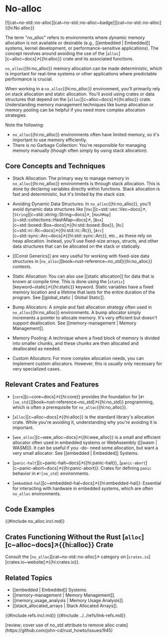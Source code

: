 # No-alloc

[![cat~no-std::no-alloc][cat~no-std::no-alloc~badge]][cat~no-std::no-alloc]{{hi:No alloc}}

The term "no_alloc" refers to environments where *dynamic* memory allocation is not available or desirable (e.g., [[embedded | Embedded]] systems, kernel development, or performance-sensitive applications). The concept revolves around avoiding the use of the [`alloc`][c~alloc~docs]↗{{hi:alloc}} crate and its associated functions.

`no_alloc`{{hi:no_alloc}} memory allocation can be made deterministic, which is important for real-time systems or other applications where predictable performance is crucial.

When working in a `no_alloc`{{hi:no_alloc}} environment, you'll primarily rely on stack allocation and static allocation. You'll avoid using crates or data structures that depend on the [`alloc`][c~alloc~docs]↗{{hi:alloc}} crate. Understanding memory management techniques like bump allocation or memory pooling can be helpful if you need more complex allocation strategies.

Note the following:

- `no_alloc`{{hi:no_alloc}} environments often have limited memory, so it's important to use memory efficiently.
- There is no Garbage Collection: You're responsible for managing memory manually (though often simply by using stack allocation).

## Core Concepts and Techniques

- Stack Allocation: The primary way to manage memory in `no_alloc`{{hi:no_alloc}} environments is through stack allocation. This is done by declaring variables directly within functions. Stack allocation is fast and deterministic, but it's limited by the stack size.

- Avoiding Dynamic Data Structures: In `no_alloc`{{hi:no_alloc}}, you'll avoid dynamic data structures like [`Vec`][c~std::vec::Vec~docs]↗, [`String`][c~std::string::String~docs]↗, [`HashMap`][c~std::collections::HashMap~docs]↗, [`Box`][c~std::boxed::Box~docs]↗{{hi:std::boxed::Box}}, [`Rc`][c~std::rc::Rc~docs]↗{{hi:std::rc::Rc}}, [`Arc`][c~std::sync::Arc~docs]↗{{hi:std::sync::Arc}}, etc., as these rely on heap allocation. Instead, you'll use fixed-size arrays, structs, and other data structures that can be allocated on the stack or statically.

- [[Const Generics]] are very useful for working with fixed-size data structures in [`no_alloc`][book~rust-reference~no_std]{{hi:no_alloc}} contexts.

- Static Allocation: You can also use [[static allocation]] for data that is known at compile time. This is done using the [`static`][keyword~static]↗{{hi:static}} keyword. Static variables have a fixed memory location and a lifetime that lasts for the entire duration of the program. See [[global_static | Global Static]].

- Bump Allocators: A simple and fast allocation strategy often used in `no_alloc`{{hi:no_alloc}} environments. A bump allocator simply increments a pointer to allocate memory. It's very efficient but doesn't support deallocation. See [[memory-management | Memory Management]].

- Memory Pooling: A technique where a fixed block of memory is divided into smaller chunks, and these chunks are then allocated and deallocated as needed.

- Custom Allocators: For more complex allocation needs, you can implement custom allocators. However, this is usually only necessary for very specialized cases.

## Relevant Crates and Features

- [`core`][c~core~docs]↗{{hi:core}} provides the foundation for [`#![no_std]`][book~rust-reference~no_std]↗{{hi:no_std}} programming, which is often a prerequisite for `no_alloc`{{hi:no_alloc}}.

- [`alloc`][c~alloc~docs]↗{{hi:alloc}} is the standard library's allocation crate. While you're avoiding it, understanding why you're avoiding it is important.

- [`wee_alloc`][c~wee_alloc~docs]↗{{hi:wee_alloc}} is a small and efficient allocator often used in embedded systems or WebAssembly ([[wasm | WASM]]). It can be useful if you -do- need some allocation, but want a very small allocator. See [[embedded | Embedded]] Systems.

- [`panic-halt`][c~panic-halt~docs]↗{{hi:panic-halt}}, [`panic-abort`][c~panic-abort~docs]↗{{hi:panic-abort}}: Crates for defining `panic` behavior in `#![no_std]` environments.

- [`embedded-hal`][c~embedded-hal~docs]↗{{hi:embedded-hal}}: Essential for interacting with hardware in embedded systems, which are often `no_alloc` environments.

## Code Examples

{{#include no_alloc.incl.md}}

## Crates Functioning Without the Rust [`alloc`][c~alloc~docs]↗{{hi:alloc}} Crate

Consult the [`no_alloc`][cat~no-std::no-alloc]↗ category on [`crates.io`][crates.io~website]↗{{hi:crates.io}}.

## Related Topics

- [[embedded | Embedded]] Systems.
- [[memory-management | Memory Management]].
- [[memory_usage_analysis | Memory Usage Analysis]].
- [[stack_allocated_arrays | Stack Allocated Arrays]].

{{#include refs.incl.md}}
{{#include ../../refs/link-refs.md}}

<div class="hidden">
[review; cover use of no_std attribute to remove alloc crate](https://github.com/john-cd/rust_howto/issues/945)
</div>
